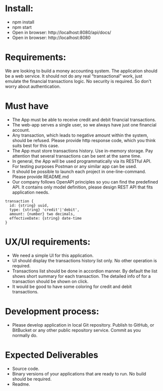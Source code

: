 # Install:

* npm install
* npm start
* Open in browser: http://localhost:8080/api/docs/
* Open in browser: http://localhost:8080

# Requirements:

We are looking to build a money accounting system. The application should be a web service. It should not do any real “transactional” work, just emulate the financial transactions logic. No security is required. So don't worry about authentication.

# Must have
* The App must be able to receive credit and debit financial transactions.
* The web-app serves a single user, so we always have just one financial account.
* Any transaction, which leads to negative amount within the system, should be refused. Please provide http response code, which you think suits best for this case.
* The App must store transactions history. Use in-memory storage. Pay attention that several transactions can be sent at the same time.
* In general, the App will be used programmatically via its RESTful API. For testing purposes Postman or any similar app can be used.
* It should be possible to launch each project in one-line-command. Please provide README.md
* Our company follows OpenAPI principles so you can find the predefined API. It contains only model definition, please design REST API that fits application needs.

```
transaction {
  id: {string} uuid,
  type: {string} 'credit'|'debit',
  amount: {number} two decimals,
  effectiveDate: {string} date-time
}
```


# UX/UI requirements:
* We need a simple UI for this application.
* UI should display the transactions history list only. No other operation is required.
* Transactions list should be done in accordion manner. By default the list shows short summary for each transaction. The detailed info of for a transaction should be shown on click.
* It would be good to have some coloring for credit and debit transactions.

# Development process:
* Please develop application in local Git repository. Publish to GitHub, or BitBucket or any other public repository service. Commit as you normally do.

# Expected Deliverables
* Source code.
* Binary versions of your applications that are ready to run. No build should be required.
* Readme.
